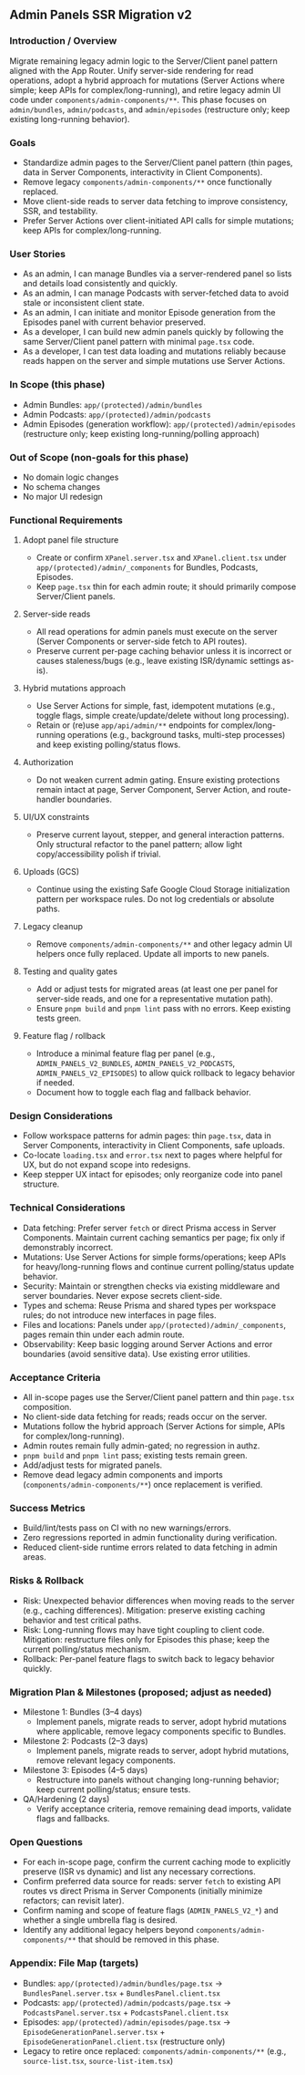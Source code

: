 ## Admin Panels SSR Migration v2

### Introduction / Overview
Migrate remaining legacy admin logic to the Server/Client panel pattern aligned with the App Router. Unify server-side rendering for read operations, adopt a hybrid approach for mutations (Server Actions where simple; keep APIs for complex/long-running), and retire legacy admin UI code under `components/admin-components/**`. This phase focuses on `admin/bundles`, `admin/podcasts`, and `admin/episodes` (restructure only; keep existing long-running behavior).

### Goals
- Standardize admin pages to the Server/Client panel pattern (thin pages, data in Server Components, interactivity in Client Components).
- Remove legacy `components/admin-components/**` once functionally replaced.
- Move client-side reads to server data fetching to improve consistency, SSR, and testability.
- Prefer Server Actions over client-initiated API calls for simple mutations; keep APIs for complex/long-running.

### User Stories
- As an admin, I can manage Bundles via a server-rendered panel so lists and details load consistently and quickly.
- As an admin, I can manage Podcasts with server-fetched data to avoid stale or inconsistent client state.
- As an admin, I can initiate and monitor Episode generation from the Episodes panel with current behavior preserved.
- As a developer, I can build new admin panels quickly by following the same Server/Client panel pattern with minimal `page.tsx` code.
- As a developer, I can test data loading and mutations reliably because reads happen on the server and simple mutations use Server Actions.

### In Scope (this phase)
- Admin Bundles: `app/(protected)/admin/bundles`
- Admin Podcasts: `app/(protected)/admin/podcasts`
- Admin Episodes (generation workflow): `app/(protected)/admin/episodes` (restructure only; keep existing long-running/polling approach)

### Out of Scope (non-goals for this phase)
- No domain logic changes
- No schema changes
- No major UI redesign

### Functional Requirements
1) Adopt panel file structure
   - Create or confirm `XPanel.server.tsx` and `XPanel.client.tsx` under `app/(protected)/admin/_components` for Bundles, Podcasts, Episodes.
   - Keep `page.tsx` thin for each admin route; it should primarily compose Server/Client panels.

2) Server-side reads
   - All read operations for admin panels must execute on the server (Server Components or server-side fetch to API routes).
   - Preserve current per-page caching behavior unless it is incorrect or causes staleness/bugs (e.g., leave existing ISR/dynamic settings as-is).

3) Hybrid mutations approach
   - Use Server Actions for simple, fast, idempotent mutations (e.g., toggle flags, simple create/update/delete without long processing).
   - Retain or (re)use `app/api/admin/**` endpoints for complex/long-running operations (e.g., background tasks, multi-step processes) and keep existing polling/status flows.

4) Authorization
   - Do not weaken current admin gating. Ensure existing protections remain intact at page, Server Component, Server Action, and route-handler boundaries.

5) UI/UX constraints
   - Preserve current layout, stepper, and general interaction patterns. Only structural refactor to the panel pattern; allow light copy/accessibility polish if trivial.

6) Uploads (GCS)
   - Continue using the existing Safe Google Cloud Storage initialization pattern per workspace rules. Do not log credentials or absolute paths.

7) Legacy cleanup
   - Remove `components/admin-components/**` and other legacy admin UI helpers once fully replaced. Update all imports to new panels.

8) Testing and quality gates
   - Add or adjust tests for migrated areas (at least one per panel for server-side reads, and one for a representative mutation path).
   - Ensure `pnpm build` and `pnpm lint` pass with no errors. Keep existing tests green.

9) Feature flag / rollback
   - Introduce a minimal feature flag per panel (e.g., `ADMIN_PANELS_V2_BUNDLES`, `ADMIN_PANELS_V2_PODCASTS`, `ADMIN_PANELS_V2_EPISODES`) to allow quick rollback to legacy behavior if needed.
   - Document how to toggle each flag and fallback behavior.

### Design Considerations
- Follow workspace patterns for admin pages: thin `page.tsx`, data in Server Components, interactivity in Client Components, safe uploads.
- Co-locate `loading.tsx` and `error.tsx` next to pages where helpful for UX, but do not expand scope into redesigns.
- Keep stepper UX intact for episodes; only reorganize code into panel structure.

### Technical Considerations
- Data fetching: Prefer server `fetch` or direct Prisma access in Server Components. Maintain current caching semantics per page; fix only if demonstrably incorrect.
- Mutations: Use Server Actions for simple forms/operations; keep APIs for heavy/long-running flows and continue current polling/status update behavior.
- Security: Maintain or strengthen checks via existing middleware and server boundaries. Never expose secrets client-side.
- Types and schema: Reuse Prisma and shared types per workspace rules; do not introduce new interfaces in page files.
- Files and locations: Panels under `app/(protected)/admin/_components`, pages remain thin under each admin route.
- Observability: Keep basic logging around Server Actions and error boundaries (avoid sensitive data). Use existing error utilities.

### Acceptance Criteria
- All in-scope pages use the Server/Client panel pattern and thin `page.tsx` composition.
- No client-side data fetching for reads; reads occur on the server.
- Mutations follow the hybrid approach (Server Actions for simple, APIs for complex/long-running).
- Admin routes remain fully admin-gated; no regression in authz.
- `pnpm build` and `pnpm lint` pass; existing tests remain green.
- Add/adjust tests for migrated panels.
- Remove dead legacy admin components and imports (`components/admin-components/**`) once replacement is verified.

### Success Metrics
- Build/lint/tests pass on CI with no new warnings/errors.
- Zero regressions reported in admin functionality during verification.
- Reduced client-side runtime errors related to data fetching in admin areas.

### Risks & Rollback
- Risk: Unexpected behavior differences when moving reads to the server (e.g., caching differences). Mitigation: preserve existing caching behavior and test critical paths.
- Risk: Long-running flows may have tight coupling to client code. Mitigation: restructure files only for Episodes this phase; keep the current polling/status mechanism.
- Rollback: Per-panel feature flags to switch back to legacy behavior quickly.

### Migration Plan & Milestones (proposed; adjust as needed)
- Milestone 1: Bundles (3–4 days)
  - Implement panels, migrate reads to server, adopt hybrid mutations where applicable, remove legacy components specific to Bundles.
- Milestone 2: Podcasts (2–3 days)
  - Implement panels, migrate reads to server, adopt hybrid mutations, remove relevant legacy components.
- Milestone 3: Episodes (4–5 days)
  - Restructure into panels without changing long-running behavior; keep current polling/status; ensure tests.
- QA/Hardening (2 days)
  - Verify acceptance criteria, remove remaining dead imports, validate flags and fallbacks.

### Open Questions
- For each in-scope page, confirm the current caching mode to explicitly preserve (ISR vs dynamic) and list any necessary corrections.
- Confirm preferred data source for reads: server `fetch` to existing API routes vs direct Prisma in Server Components (initially minimize refactors; can revisit later).
- Confirm naming and scope of feature flags (`ADMIN_PANELS_V2_*`) and whether a single umbrella flag is desired.
- Identify any additional legacy helpers beyond `components/admin-components/**` that should be removed in this phase.

### Appendix: File Map (targets)
- Bundles: `app/(protected)/admin/bundles/page.tsx` -> `BundlesPanel.server.tsx` + `BundlesPanel.client.tsx`
- Podcasts: `app/(protected)/admin/podcasts/page.tsx` -> `PodcastsPanel.server.tsx` + `PodcastsPanel.client.tsx`
- Episodes: `app/(protected)/admin/episodes/page.tsx` -> `EpisodeGenerationPanel.server.tsx` + `EpisodeGenerationPanel.client.tsx` (restructure only)
- Legacy to retire once replaced: `components/admin-components/**` (e.g., `source-list.tsx`, `source-list-item.tsx`)
